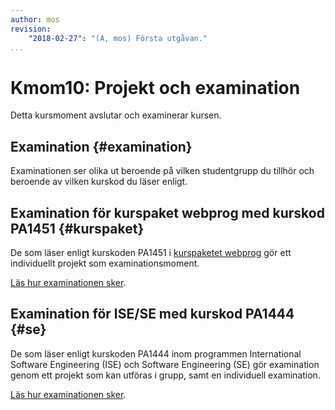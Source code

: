 ```yaml
---
author: mos
revision:
    "2018-02-27": "(A, mos) Första utgåvan."
...
```

Kmom10: Projekt och examination
====================================

Detta kursmoment avslutar och examinerar kursen.



Examination {#examination}
--------------------------------------------------------------------

Examinationen ser olika ut beroende på vilken studentgrupp du tillhör och beroende av vilken kurskod du läser enligt.



Examination för kurspaket webprog med kurskod PA1451 {#kurspaket}
--------------------------------------------------------------------

De som läser enligt kurskoden PA1451 i [kurspaketet webprog](webprog) gör ett individuellt projekt som examinationsmoment.

[Läs hur examinationen sker](./examination-projekt).



Examination för ISE/SE med kurskod PA1444 {#se}
--------------------------------------------------------------------

De som läser enligt kurskoden PA1444 inom programmen International Software Engineering (ISE) och Software Engineering (SE) gör examination genom ett projekt som kan utföras i grupp, samt en individuell examination.

[Läs hur examinationen sker](./examination-projekt-och-individuellt).
